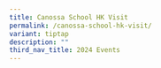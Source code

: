 ```yaml
---
title: Canossa School HK Visit
permalink: /canossa-school-hk-visit/
variant: tiptap
description: ""
third_nav_title: 2024 Events
---
```


